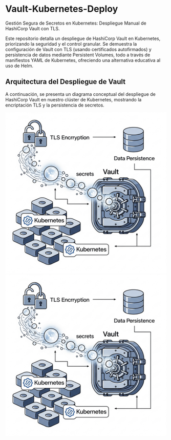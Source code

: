 # Vault-Kubernetes-Deploy
Gestión Segura de Secretos en Kubernetes: Despliegue Manual de HashiCorp Vault con TLS.

Este repositorio detalla un despliegue de HashiCorp Vault en Kubernetes, priorizando la seguridad y el control granular. Se demuestra la configuración de Vault con TLS (usando certificados autofirmados) y persistencia de datos mediante Persistent Volumes, todo a través de manifiestos YAML de Kubernetes, ofreciendo una alternativa educativa al uso de Helm.

## Arquitectura del Despliegue de Vault

A continuación, se presenta un diagrama conceptual del despliegue de HashiCorp Vault en nuestro clúster de Kubernetes, mostrando la encriptación TLS y la persistencia de secretos.

![Diagrama de Despliegue de Vault en Kubernetes](./assets/vault-kubernetes-diagram-deploy.png)
<img src="./assets/vault-kubernetes-diagram-deploy.png" width="655" heigth="334">
